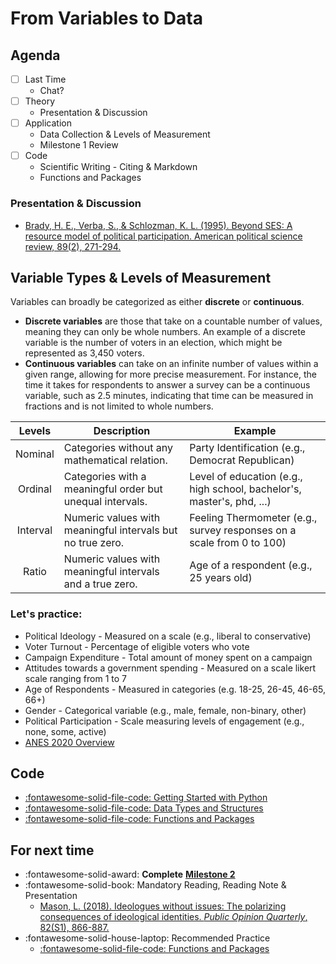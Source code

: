 # From Variables to Data

## Agenda
- [ ] Last Time
    - Chat? 
- [ ] Theory
    - Presentation & Discussion
- [ ] Application
    - Data Collection & Levels of Measurement
    - Milestone 1 Review
- [ ] Code
    - Scientific Writing - Citing & Markdown 
    - Functions and Packages

### Presentation & Discussion
- [Brady, H. E., Verba, S., & Schlozman, K. L. (1995). Beyond SES: A resource model of political participation. American political science review, 89(2), 271-294.](https://www.cambridge.org/core/journals/american-political-science-review/article/beyond-ses-aresource-model-of-political-participation/CE74BA78807755F0A09E589D631EB03E)

## Variable Types & Levels of Measurement

Variables can broadly be categorized as either **discrete** or **continuous**. 

- **Discrete variables** are those that take on a countable number of values, meaning they can only be whole numbers. An example of a discrete variable is the number of voters in an election, which might be represented as 3,450 voters. 
- **Continuous variables** can take on an infinite number of values within a given range, allowing for more precise measurement. For instance, the time it takes for respondents to answer a survey can be a continuous variable, such as 2.5 minutes, indicating that time can be measured in fractions and is not limited to whole numbers. 

| Levels | Description                                      | Example                                  |
|:-------------:|--------------------------------------------------|------------------------------------------|
| Nominal       | Categories without any mathematical relation.    | Party Identification (e.g., Democrat Republican) |
| Ordinal       | Categories with a meaningful order but unequal intervals. | Level of education (e.g., high school, bachelor's, master's, phd, ...) |
| Interval      | Numeric values with meaningful intervals but no true zero. | Feeling Thermometer (e.g., survey responses on a scale from 0 to 100) |
| Ratio         | Numeric values with meaningful intervals and a true zero. | Age of a respondent (e.g., 25 years old) |

### Let's practice:

- Political Ideology - Measured on a scale (e.g., liberal to conservative)
- Voter Turnout - Percentage of eligible voters who vote
- Campaign Expenditure - Total amount of money spent on a campaign
- Attitudes towards a government spending - Measured on a scale likert scale ranging from 1 to 7
- Age of Respondents - Measured in categories (e.g. 18-25, 26-45, 46-65, 66+)
- Gender - Categorical variable (e.g., male, female, non-binary, other)
- Political Participation - Scale measuring levels of engagement (e.g., none, some, active)
- [ANES 2020 Overview](https://sda.berkeley.edu/sdaweb/docs/nes2020full/DOC/hcbkf01.htm)

## Code

- [:fontawesome-solid-file-code: Getting Started with Python](https://colab.research.google.com/github/mickaeltemporao/itds/blob/main/materials/01-getting-started.ipynb)
- [:fontawesome-solid-file-code: Data Types and Structures](https://colab.research.google.com/github/mickaeltemporao/itds/blob/main/materials/02-data-types-and-structures.ipynb)
- [:fontawesome-solid-file-code: Functions and Packages](https://colab.research.google.com/github/mickaeltemporao/itds/blob/main/materials/03-functions-and-packages.ipynb)

## For next time
- :fontawesome-solid-award: **Complete** [**Milestone 2**](https://colab.research.google.com/github/mickaeltemporao/data-analysis/blob/main/materials/assignment-2.ipynb)
- :fontawesome-solid-book: Mandatory Reading, Reading Note & Presentation
    - [Mason, L. (2018). Ideologues without issues: The polarizing consequences of ideological identities. *Public Opinion Quarterly*, 82(S1), 866-887.](https://academic.oup.com/poq/article/82/S1/866/4951269?login=true)
- :fontawesome-solid-house-laptop: Recommended Practice
    - [:fontawesome-solid-file-code: Functions and Packages](https://colab.research.google.com/github/mickaeltemporao/itds/blob/main/materials/03-functions-and-packages.ipynb)

